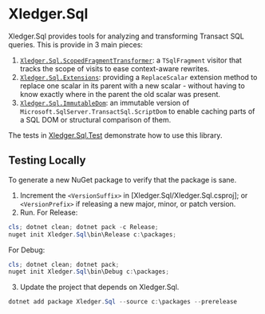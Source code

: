 # Xledger.Sql

Xledger.Sql provides tools for analyzing and transforming Transact SQL queries. This is provide in 3 main pieces:

1. [`Xledger.Sql.ScopedFragmentTransformer`](./Xledger.Sql/ScopedFragmentTransformer.cs): a `TSqlFragment` visitor that tracks the scope of visits to ease context-aware rewrites.
2. [`Xledger.Sql.Extensions`](./Xledger.Sql/Extensions.cs): providing a `ReplaceScalar` extension method to replace one scalar in its parent with a new scalar - without having to know exactly where in the parent the old scalar was present.
3. [`Xledger.Sql.ImmutableDom`](./Xledger.Sql/ImmutableDom/): an immutable version of `Microsoft.SqlServer.TransactSql.ScriptDom` to enable caching parts of a SQL DOM or structural comparison of them.

The tests in [Xledger.Sql.Test](./Xledger.Sql.Test) demonstrate how to use this library.

## Testing Locally

To generate a new NuGet package to verify that the package is sane.

1. Increment the `<VersionSuffix>` in [Xledger.Sql/Xledger.Sql.csproj]; or `<VersionPrefix>` if releasing a new major, minor, or patch version.
2. Run.
For Release:
```powershell
cls; dotnet clean; dotnet pack -c Release;
nuget init Xledger.Sql\bin\Release c:\packages;
```
For Debug:
```powershell
cls; dotnet clean; dotnet pack;
nuget init Xledger.Sql\bin\Debug c:\packages;
```
3. Update the project that depends on Xledger.Sql.
```powershell
dotnet add package Xledger.Sql --source c:\packages --prerelease
```
